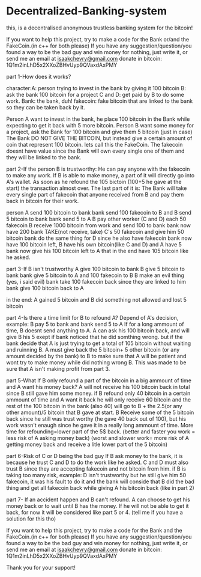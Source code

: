 # Decentralized-Banking-system
this, is a decentralised anonymous trustless banking system for the bitcoin!

If you want to help this project, try to make a code for the Bank or/and the FakeCoin.(in c++ for both please)
If you have any suggestion/question/you found a way to be the bad guy and win money for nothing, just write it, or send me an email at isaakchevry@gmail.com
donate in bitcoin: 1Q1m2inLhD5x2XXoZBHvUyp9QVaxdAxPMY


part 1-How does it works?

character:A: person trying to invest in the bank by giving it 100 bitcoin
B: ask the bank 100 bitcoin for a project
C and D: get paid by B to do some work.
Bank: the bank, duh!
fakecoin: fake bitcoin that are linked to the bank so they can be taken back by it.

Person A want to invest in the bank, he place 100 bitcoin in the Bank while expecting to get it back with 5 more bitcoin.
Person B want some money for a project, ask the Bank for 100 bitcoin and give them 5 bitcoin (just in case)
The Bank DO NOT GIVE THE BITCOIN, but instead give a certain amount of coin that represent 100 bitcoin. lets call this the FakeCoin.
The fakecoin doesnt have value since the Bank will own every single one of them and they will be linked to the bank.

part 2-If the person B is trustworthy:
He can pay anyone with the fakecoin to make any work. If B is able to make money, a part of it will directly go into A's wallet. As soon as he refound the 105 bictoin (100+5 he gave at the start) the transaction almost over. The last part of it is: The Bank will take every single part of fakecoin that anyone received from B and pay them back in bitcoin for their work.

person A send 100 bitcoin to bank
bank send 100 fakecoin to B and B send 5 bitcoin to bank
bank send 5 to A
B pay other worker (C and D) each 50 fakecoin
B receive 1000 bitcoin from work and send 100 to bank
bank now have 200
bank TAKE(not receive, take) C's 50 fakecoin and give him 50 bitcoin
bank do the same thing for D since he also have fakecoin
bank now have 100 bitcoin left, B have his own bitcoin(like C and D) and A have 5
bank now give his 100 bitcoin left to A that in the end have 105 bitcoin like he asked.

part 3-If B isn't trustworthy
A give 100 bitcoin to bank
B give 5 bitcoin to bank
bank give 5 bitcoin to A and 100 fakecoin to B
B make an evil thing (yes, i said evil)
bank take 100 fakecoin back since they are linked to him
bank give 100 bitcoin back to A

in the end: A gained 5 bitcoin
and B did something not allowed and lost 5 bitcoin

part 4-Is there a time limit for B to refound A?
Depend of A's decision, example: B pay 5 to bank and bank send 5 to A
If for a long ammount of time, B doesnt send anything to A.
A can ask his 100 bitcoin back, and will give B his 5 exept if bank noticed that he did somthing wrong.
but if the bank decide that A is just trying to get a total of 105 bitcoin without waiting and ruinning B.
A must give back the 5 bitcoin+ 5 other bitcoin (or any amount decided by the bank) to B to make sure that A will be patient and wont try to make money while did nothing wrong B.
This was made to be sure that A isn't making profit from part 3.

part 5-What If B only refound a part of the bitcoin in a big ammount of time and A want his money back?
A will not receive his 100 bitcoin back in total since B still gave him some money.
if B refound only 40 bitcoin in a certain ammount of time and A want it back he will only receive 60 bitcoin and the rest of the 100 bitcoin in the bank (also 40) will go to B + the 2.5(or any other amount)/5 bitcoin that B gave at start.
B Receive some of the 5 bitcoin back since he still was trust worthy (he gave 40 back out of 100), but his work wasn't enaugh since he gave it in a really long ammount of time. More time for refounding=lower part of the 5$ back.
(better and faster you work = less risk of A asking money back) (worst and slower work= more risk of A getting money back and receive a litle lower part of the 5 bitcoin)

part 6-Risk of C or D being the bad guy
If B ask money to the bank, it is because he trust C and D to do the work like he asked.
C and D must also trust B since they are accepting fakecoin and not bitcoin from him.
if B is taking too many risk, example: D isn't trustworthy but he still give him 50 fakecoin, it was his fault to do it and the bank will conside that B did the bad thing and get all fakecoin back while giving A his bitcoin back (like in part 2)

part 7- If an accident happen and B can't refound.
A can choose to get his money back or to wait until B has the money. If he will not be able to get it back, for now it will be considered like part 5 or 4. (tell me if you have a solution for this tho)


If you want to help this project, try to make a code for the Bank and the FakeCoin.(in c++ for both please)
If you have any suggestion/question/you found a way to be the bad guy and win money for nothing, just write it, or send me an email at isaakchevry@gmail.com
donate in bitcoin: 1Q1m2inLhD5x2XXoZBHvUyp9QVaxdAxPMY

Thank you for your support!
